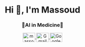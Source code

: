 <h1 align="center">Hi 👋, I'm Massoud</h1>


<h3 align="center">💚AI in Medicine💚 </h3>



<p align="center">
  <a href="https://linkedin.com/in/massouddehghan" target="blank">
    <img align="center" src="https://raw.githubusercontent.com/rahuldkjain/github-profile-readme-generator/master/src/images/icons/Social/linked-in-alt.svg" alt="massouddehghan" height="30" width="40" />
  </a>
  <a href="mailto:healmade2000@gmail.com" target="blank">
    <img align="center" src="https://raw.githubusercontent.com/gauravghongde/social-icons/master/PNG/Black/Gmail_black.png" alt="Gmail" height="30" width="40" />
  </a>
  <a href="https://scholar.google.com/citations?user=xm16j-sAAAAJ&hl=en" target="blank">
    <img align="center" src="https://upload.wikimedia.org/wikipedia/commons/4/4e/Google_Scholar_logo.png" alt="Google Scholar" height="30" width="40" />
  </a>
</p>
